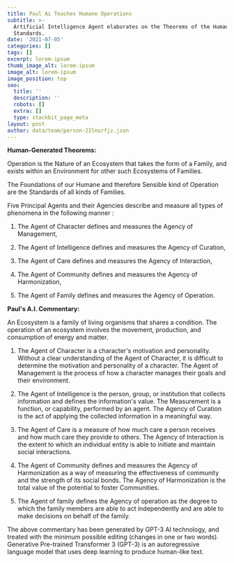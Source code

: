```yaml
---
title: Paul Ai Teaches Humane Operations
subtitle: >-
  Artificial Intelligence Agent elaborates on the Theorems of the Humane
  Standards.
date: '2021-07-05'
categories: []
tags: []
excerpt: lorem-ipsum
thumb_image_alt: lorem-ipsum
image_alt: lorem-ipsum
image_position: top
seo:
  title: ''
  description: ''
  robots: []
  extra: []
  type: stackbit_page_meta
layout: post
author: data/team/person-22lnurfjz.json
---
```

**Human-Generated Theorems:**

Operation is the Nature of an Ecosystem that takes the form of a Family, and exists within an Environment for other such Ecosystems of Families.

The Foundations of our Humane and therefore Sensible kind of Operation are the Standards of all kinds of Families.

Five Principal Agents and their Agencies describe and measure all types of phenomena in the following manner :

1.  The Agent of Character defines and measures the Agency of Management,

2.  The Agent of Intelligence defines and measures the Agency of Curation,

3.  The Agent of Care defines and measures the Agency of Interaction,

4.  The Agent of Community defines and measures the Agency of Harmonization,

5.  The Agent of Family defines and measures the Agency of Operation.

**Paul's A.I. Commentary:**

An Ecosystem is a family of living organisms that shares a condition. The operation of an ecosystem involves the movement, production, and consumption of energy and matter.

1.  The Agent of Character is a character's motivation and personality. Without a clear understanding of the Agent of Character, it is difficult to determine the motivation and personality of a character. The Agent of Management is the process of how a character manages their goals and their environment.

2.  The Agent of Intelligence is the person, group, or institution that collects information and defines the information's value. The Measurement is a function, or capability, performed by an agent. The Agency of Curation is the act of applying the collected information in a meaningful way.

3.  The Agent of Care is a measure of how much care a person receives and how much care they provide to others. The Agency of Interaction is the extent to which an individual entity is able to initiate and maintain social interactions.

4.  The Agent of Community defines and measures the Agency of Harmonization as a way of measuring the effectiveness of community and the strength of its social bonds. The Agency of Harmonization is the total value of the potential to foster Communities.

5.  The Agent of family defines the Agency of operation as the degree to which the family members are able to act independently and are able to make decisions on behalf of the family.

The above commentary has been generated by GPT-3 AI technology, and treated with the minimum possible editing (changes in one or two words). Generative Pre-trained Transformer 3 (GPT-3) is an autoregressive language model that uses deep learning to produce human-like text.
